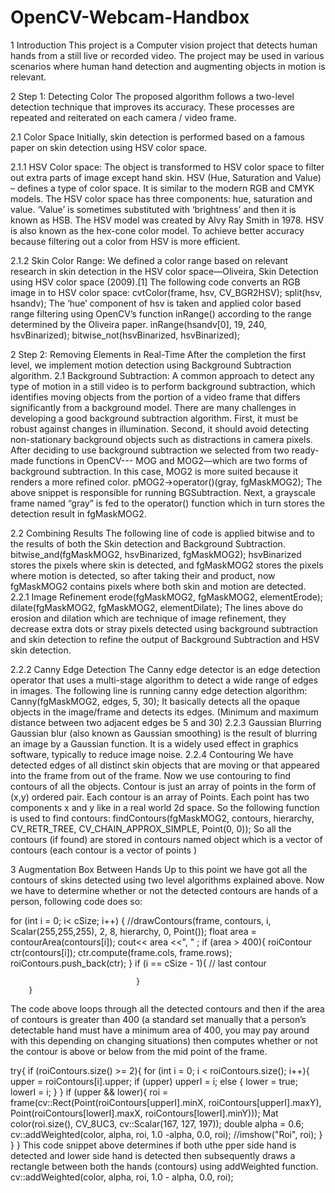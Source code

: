 # OpenCV-Webcam-Handbox

1	Introduction
This project is a Computer vision project that detects human hands from a still live or recorded video. The project may be used in various scenarios where human hand detection and augmenting objects in motion is relevant.

2	Step 1: Detecting Color
The proposed algorithm follows a two-level detection technique that improves its accuracy. These processes are repeated and reiterated on each camera / video frame.

2.1 	Color Space
Initially, skin detection is performed based on a famous paper on skin detection using HSV color space.

2.1.1  	HSV Color space:
The object is transformed to HSV color space to filter out extra parts of image except hand skin.
HSV (Hue, Saturation and Value) – defines a type of color space. It is similar to the modern RGB and CMYK models. The HSV color space has three components: hue, saturation and value. ‘Value’ is sometimes substituted with ‘brightness’ and then it is known as HSB. The HSV model was created by Alvy Ray Smith in 1978. HSV is also known as the hex-cone color model. To achieve better accuracy because filtering out a color from HSV is more efficient.

2.1.2 	Skin Color Range:
We defined a color range based on relevant research in skin detection in the HSV color space—Oliveira, Skin Detection using HSV color space (2009).[1]
The following code converts an RGB image in to HSV color space:
cvtColor(frame, hsv, CV_BGR2HSV);
split(hsv, hsandv);
The ‘hue’ component of hsv is taken and applied color based range filtering using OpenCV’s function inRange() according to the range determined by the Oliveira paper.
inRange(hsandv[0], 19, 240, hsvBinarized);
bitwise_not(hsvBinarized, hsvBinarized);

2	 Step 2: Removing Elements in Real-Time
After the completion the first level, we implement motion detection using Background Subtraction algorithm.
2.1	Background Subtraction:
A common approach to detect any type of motion in a still video is to perform background subtraction, which identifies moving objects from the portion of a video frame that differs significantly from a background model. There are many challenges in developing a good background subtraction algorithm. First, it must be robust against changes in illumination. Second, it should avoid detecting non-stationary background objects such as distractions in camera pixels.
After deciding to use background subtraction we selected from two ready-made functions in OpenCV--- MOG and MOG2—which are two forms of background subtraction. In this case, MOG2 is more suited because it renders a more refined color.
pMOG2->operator()(gray, fgMaskMOG2);
The above snippet is responsible for running BGSubtraction.
Next, a grayscale frame named “gray” is fed to the operator() function which in turn stores the detection result in fgMaskMOG2.

2.2	Combining Results
The following line of code is applied bitwise and to the results of both the Skin detection and Background Subtraction.
bitwise_and(fgMaskMOG2, hsvBinarized, fgMaskMOG2);
hsvBinarized stores the pixels where skin is detected, and fgMaskMOG2 stores the pixels where motion is detected, so after taking their and product, now fgMaskMOG2 contains pixels where both skin and motion are detected.
2.2.1  	Image Refinement
erode(fgMaskMOG2, fgMaskMOG2, elementErode);
dilate(fgMaskMOG2, fgMaskMOG2, elementDilate);
The lines above do erosion and dilation which are technique of image refinement, they decrease extra dots or stray pixels detected using background subtraction and skin detection to refine the output of Background Subtraction and HSV skin detection.

2.2.2  	Canny Edge Detection
The Canny edge detector is an edge detection operator that uses a multi-stage algorithm to detect a wide range of edges in images. The following line is running canny edge detection algorithm:
Canny(fgMaskMOG2, edges, 5, 30);
It basically detects all the opaque objects in the image/frame and detects its edges. (Minimum and maximum distance between two adjacent edges be 5 and 30) 
2.2.3  	Gaussian Blurring
Gaussian blur (also known as Gaussian smoothing) is the result of blurring an image by a Gaussian function. It is a widely used effect in graphics software, typically to reduce image noise.
2.2.4  	Contouring
We have detected edges of all distinct skin objects that are moving or that appeared into the frame from out of the frame. Now we use contouring to find contours of all the objects. Contour is just an array of points in the form of (x,y) ordered pair. Each contour is an array of Points. Each point has two components x and y like in a real world 2d space.
So the following function is used to find contours:
findContours(fgMaskMOG2, contours, hierarchy, CV_RETR_TREE, CV_CHAIN_APPROX_SIMPLE, Point(0, 0));
So all the contours (if found) are stored in contours named object which is a vector of contours (each contour is a vector of points )

3	Augmentation Box Between Hands
Up to this point we have got all the contours of skins detected using two level algorithms explained above.
Now we have to determine whether or not the detected contours are hands of a person, following code does so:

for (int i = 0; i< cSize; i++)
		{
//drawContours(frame, contours, i, Scalar(255,255,255), 2, 8, hierarchy, 0, Point());
				float area = contourArea(contours[i]);
				cout<< area <<", " ;
					if (area > 400){
						roiContour ctr(contours[i]);
						ctr.compute(frame.cols, frame.rows);
						roiContours.push_back(ctr);
								}
					if (i == cSize - 1){ // last contour
				
								}
		}
    
The code above loops through all the detected contours and then if the area of contours is greater than 400 (a standard set manually that a person’s detectable hand must have a minimum area of 400, you may pay around with this depending on changing situations) then computes whether or not the contour is above or below from the mid point of the frame.

try{
		if (roiContours.size() >= 2){
for (int i = 0; i < roiContours.size(); i++){
				upper = roiContours[i].upper;
					if (upper) upperI = i;
					else { lower = true; lowerI = i; }
							}
					if (upper && lower){
roi = frame(cv::Rect(Point(roiContours[upperI].minX, roiContours[upperI].maxY), Point(roiContours[lowerI].maxX, roiContours[lowerI].minY)));
Mat color(roi.size(), CV_8UC3, cv::Scalar(167, 127, 197));
						double alpha = 0.6;
cv::addWeighted(color, alpha, roi, 1.0 -alpha, 0.0, roi);
						//imshow("Roi", roi);
								}
							}
						}
This code snippet above determines if both uthe pper side hand is detected and lower side hand is detected then subsequently draws a rectangle between both the hands (contours) using addWeighted function.
cv::addWeighted(color, alpha, roi, 1.0 - alpha, 0.0, roi);


